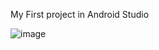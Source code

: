 My First project in Android Studio

![image](https://user-images.githubusercontent.com/101255148/189312217-faf4d839-0cfe-4dff-8f2f-8089b9e5d0e0.png)
